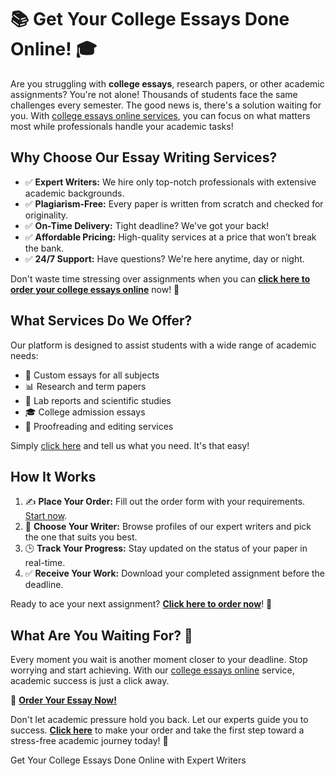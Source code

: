 <h1>📚 Get Your College Essays Done Online! 🎓</h1>

<p>Are you struggling with <strong>college essays</strong>, research papers, or other academic assignments? You're not alone! Thousands of students face the same challenges every semester. The good news is, there's a solution waiting for you. With <a href="https://tinyurl.com/topessay?keyword=college+essays+online" target="_blank">college essays online services</a>, you can focus on what matters most while professionals handle your academic tasks!</p>

<h2>Why Choose Our Essay Writing Services?</h2>
<ul>
    <li>✅ <strong>Expert Writers:</strong> We hire only top-notch professionals with extensive academic backgrounds.</li>
    <li>✅ <strong>Plagiarism-Free:</strong> Every paper is written from scratch and checked for originality.</li>
    <li>✅ <strong>On-Time Delivery:</strong> Tight deadline? We've got your back!</li>
    <li>✅ <strong>Affordable Pricing:</strong> High-quality services at a price that won’t break the bank.</li>
    <li>✅ <strong>24/7 Support:</strong> Have questions? We're here anytime, day or night.</li>
</ul>

<p>Don't waste time stressing over assignments when you can <a href="https://tinyurl.com/topessay?keyword=college+essays+online" target="_blank"><strong>click here to order your college essays online</strong></a> now! 🎯</p>

<h2>What Services Do We Offer?</h2>
<p>Our platform is designed to assist students with a wide range of academic needs:</p>
<ul>
    <li>📖 Custom essays for all subjects</li>
    <li>📊 Research and term papers</li>
    <li>🔬 Lab reports and scientific studies</li>
    <li>🎓 College admission essays</li>
    <li>📝 Proofreading and editing services</li>
</ul>
<p>Simply <a href="https://tinyurl.com/topessay?keyword=college+essays+online" target="_blank">click here</a> and tell us what you need. It's that easy!</p>

<h2>How It Works</h2>
<ol>
    <li>✍️ <strong>Place Your Order:</strong> Fill out the order form with your requirements. <a href="https://tinyurl.com/topessay?keyword=college+essays+online" target="_blank">Start now</a>.</li>
    <li>🤝 <strong>Choose Your Writer:</strong> Browse profiles of our expert writers and pick the one that suits you best.</li>
    <li>🕒 <strong>Track Your Progress:</strong> Stay updated on the status of your paper in real-time.</li>
    <li>✅ <strong>Receive Your Work:</strong> Download your completed assignment before the deadline.</li>
</ol>
<p>Ready to ace your next assignment? <a href="https://tinyurl.com/topessay?keyword=college+essays+online" target="_blank"><strong>Click here to order now</strong></a>! 🚀</p>

<h2>What Are You Waiting For? 🌟</h2>
<p>Every moment you wait is another moment closer to your deadline. Stop worrying and start achieving. With our <a href="https://tinyurl.com/topessay?keyword=college+essays+online" target="_blank">college essays online</a> service, academic success is just a click away.</p>

<p>🔗 <a href="https://tinyurl.com/topessay?keyword=college+essays+online" target="_blank"><strong>Order Your Essay Now!</strong></a></p>

<p>Don't let academic pressure hold you back. Let our experts guide you to success. <a href="https://tinyurl.com/topessay?keyword=college+essays+online" target="_blank"><strong>Click here</strong></a> to make your order and take the first step toward a stress-free academic journey today! 🌟</p>
Get Your College Essays Done Online with Expert Writers
